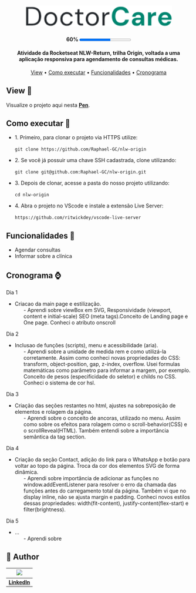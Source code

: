<h1 align="center">
  <img 
  alt="DoctorCare Logo" 
  title="DoctorCare Logo" 
  src="./assets/Logo.svg" 
  width="400px" />
</h1>

<h4 align="center">60% <progress alt="Projeto 60% concluído" value="60" max="100"></progress></h4>

<h4 align="center">Atividade da Rocketseat NLW-Return, trilha Origin, voltada a uma aplicação responsiva para agendamento de consultas médicas.</h4>

<p align="center">
  <a href="#view-">View</a> •
  <a href="#como-executar-">Como executar</a> •
  <a href="#funcionalidades-">Funcionalidades</a> •
  <a href="#cronograma-">Cronograma</a>
</p>

## View 👀
Visualize o projeto aqui nesta <a href="https://codepen.io/Raphael-GC/full/zYrGMBq" target="_blank">**Pen**</a>.

## Como executar 🚀 
<ul>
  <li> 1. Primeiro, para clonar o projeto via HTTPS utilize: </li>

`git clone https://github.com/Raphael-GC/nlw-origin`

  <li> 2. Se você já possuir uma chave SSH cadastrada, clone utilizando: </li>

`git clone git@github.com:Raphael-GC/nlw-origin.git`

  <li> 3. Depois de clonar, acesse a pasta do nosso projeto utilizando: </li>

`cd nlw-origin`

<li> 4. Abra o projeto no VScode e instale a extensão Live Server: </li>

`https://github.com/ritwickdey/vscode-live-server`
</ul>

## Funcionalidades 💬
<ul>
  <li>Agendar consultas</li>
  <li>Informar sobre a clínica</li>
</ul>

## Cronograma ⌚
Dia 1 
- Criacao da main page e estilização.
  <ol> - Aprendi sobre viewBox em SVG, Responsividade (viewport, content e initial-scale) SEO (meta tags).Conceito de Landing page e One page. Conheci o atributo onscroll

Dia 2
- Inclusao de funções (scripts), menu e acessibilidade (aria).
   <ol> - Aprendi sobre a unidade de medida rem e como utilizá-la corretamente. Assim como conheci novas propriedades do CSS: transform, object-position, gap, z-index, overflow. Usei formulas matemáticas como parâmetro para informar a margem, por exemplo. Conceito de pesos (especificidade do seletor) e childs no CSS. Conheci o sistema de cor hsl.

Dia 3
- Criação das seções restantes no html, ajustes na sobreposição de elementos e rolagem da página.
   <ol> - Aprendi sobre o conceito de ancoras, utilizado no menu. Assim como sobre os efeitos para rolagem como o scroll-behavior(CSS) e o scrollReveal(HTML). Também entendi sobre a importância semântica da tag section.

Dia 4
- Criação da seção Contact, adição do link para o WhatsApp e botão para voltar ao topo da página. Troca da cor dos elementos SVG de forma dinâmica.
   <ol> - Aprendi sobre importância de adicionar as funções no window.addEventListener para resolver o erro da chamada das funções antes do carregamento total da página. Também vi que no display inline, não se ajusta margin e padding. Conheci novos estilos dessas propriedades: width(fit-content), justify-content(flex-start) e filter(brightness). 

Dia 5
- ...
   <ol> - Aprendi sobre


## :pencil: Author

| <img src="https://media-exp1.licdn.com/dms/image/C4E03AQH1g12fHfozyw/profile-displayphoto-shrink_200_200/0/1610981729767?e=1657152000&v=beta&t=atv6BsR8rzwGQKxlbVrsMpFwrBkJ2OF_803kyq91YLM" /> | 
   |:---:|
   | <a href="https://www.linkedin.com/in/raphael-gc/" target="_blank">**LinkedIn**</a> |   

